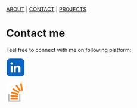 [ABOUT](./index.md)  |  [CONTACT](./contact.md)  |  [PROJECTS](./projects.md)

# Contact me

Feel free to connect with me on following platform:

[![Linkedin](/images/linkedin.png)](https://www.linkedin.com/in/digna-patel-20b017168/)

[![Stackoverflow](/images/stack.png)](https://stackoverflow.com/users/27268776/digna-patel)


